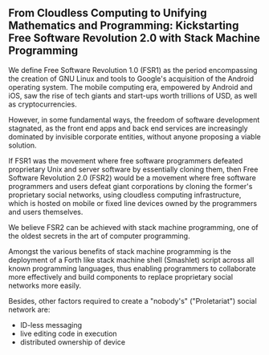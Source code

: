 ## From Cloudless Computing to Unifying Mathematics and Programming: Kickstarting Free Software Revolution 2.0 with Stack Machine Programming

We define Free Software Revolution 1.0 (FSR1) as the period encompassing the creation of GNU Linux and tools to Google's acquisition of the Android operating system. The mobile computing era, empowered by Android and iOS, saw the rise of tech giants and start-ups worth trillions of USD, as well as cryptocurrencies.

However, in some fundamental ways, the freedom of software development stagnated, as the front end apps and back end services are increasingly dominated by invisible corporate entities, without anyone proposing a viable solution.

If FSR1 was the movement where free software programmers defeated proprietary Unix and server software by essentially cloning them, then Free Software Revolution 2.0 (FSR2) would be a movement where free software programmers and users defeat giant corporations by cloning the former's proprietary social networks, using cloudless computing infrastructure, which is hosted on mobile or fixed line devices owned by the programmers and users themselves. 

We believe FSR2 can be achieved with stack machine programming, one of the oldest secrets in the art of computer programming.

Amongst the various benefits of stack machine programming is the deployment of a Forth like stack machine shell (Smashlet) script across all known programming languages, thus enabling programmers to collaborate more effectively and build components to replace proprietary social networks more easily.

Besides, other factors required to create a "nobody's" ("Proletariat") social network are:

- ID-less messaging
- live editing code in execution
- distributed ownership of device

